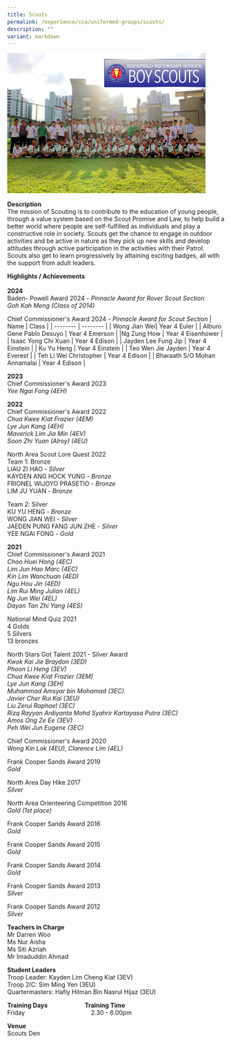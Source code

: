 ```yaml
---
title: Scouts
permalink: /experience/cca/uniformed-groups/scouts/
description: ""
variant: markdown
---
```

![](/images/2015-CCA-BOYSCOUTS.jpg)

**Description** <br>
The mission of Scouting is to contribute to the education of young people, through a value system based on the Scout Promise and Law, to help build a better world where people are self-fulfilled as individuals and play a constructive role in society. Scouts get the chance to engage in outdoor activities and be active in nature as they pick up new skills and develop attitudes through active participation in the activities with their Patrol. Scouts also get to learn progressively by attaining exciting badges, all with the support from adult leaders.

**Highlights / Achievements** <br><br>
**2024**<br>
Baden- Powell Award 2024 - _Pinnacle Award for Rover Scout Section_<br>
_Goh Kah Meng (Class of 2014)_

Chief Commissioner's Award 2024 - _Pinnacle Award for Scout Section_
| Name | Class |
| -------- | -------- |
| Wong Jian Wei| Year 4 Euler |
| Alburo Gene Pablo Desuyo | Year 4 Emerson |
|Ng Zung How | Year 4 Eisenhower |
| Isaac Yong Chi Xuan | Year 4 Edison |
| Jayden Lee Fung Jip | Year 4 Einstein |
| Ku Yu Heng | Year 4 Einstein |
| Teo Wen Jie Jayden | Year 4 Everest |
| Teh Li Wei Christopher | Year 4 Edison |
| Bharaath S/O Mohan Annamalai | Year 4 Edison |

**2023**<br>
Chief Commissioner's Award 2023<br>
_Yee Ngai Fong (4EH)_<br>

**2022** <br>
Chief Commissioner's Award 2022&nbsp;<br>
_Chua Kwee Kiat Frazier (4EM)_&nbsp;<br>
_Lye Jun Kang (4EH)_<br>
_Maverick Lim Jia Min (4EV)_&nbsp;<br>
_Soon Zhi Yuan (Alroy) (4EU)_&nbsp;

  

North Area Scout Lore Quest 2022&nbsp;<br>
Team 1: Bronze&nbsp;<br>
LIAU ZI HAO -&nbsp;_Silver_&nbsp;<br>
KAYDEN ANG HOCK YUNG -&nbsp;_Bronze_&nbsp;<br>
FRIONEL WIJOYO PRASETIO -&nbsp;_Bronze_&nbsp;<br>
LIM JU YUAN -&nbsp;_Bronze_&nbsp;

  

Team 2: Silver&nbsp;<br>
KU YU HENG -&nbsp;_Bronze_&nbsp;<br>
WONG JIAN WEI -&nbsp;_Silver_&nbsp;<br>
JAEDEN PUNG FANG JUN ZHE -&nbsp;_Silver_&nbsp;<br>
YEE NGAI FONG -&nbsp;_Gold_

**2021**  <br>
Chief Commissioner's Award 2021 <br>
_Choo Huei Hong (4EC)_ <br>
_Lim Jun Hao Marc (4EC)_ <br>
_Kin Lim Wanchuan (4ED)_ <br>
_Ngu Hou Jin (4ED)_ <br>
_Lim Rui Ming Julian (4EL)_ <br>
_Ng Jun Wei (4EL)_ <br>
_Dayan Tan Zhi Yang (4ES)_

National Mind Quiz 2021 <br>
4 Golds <br>
5 Silvers <br>
13 bronzes <br>

North Stars Got Talent 2021 - Silver Award <br>
_Kwok Kai Jie Braydon (3ED)_ <br>
_Phoon Li Heng (3EV)_ <br>
_Chua Kwee Kiat Frazier (3EM)_ <br>
_Lye Jun Kang (3EH)_ <br>
_Muhammad Amsyar bin Mohamad (3EC)_ <br>
_Javier Cher Rui Kai (3EU)_ <br>
_Liu Zerui Raphael (3EC)_ <br>
_Rizq Rayyan Ardiyanta Mohd Syahrir Kartayasa Putra (3EC)_ <br>
_Amos Ong Ze Ee (3EV)_ <br>
_Peh Wei Jun Eugene (3EC)_

Chief Commissioner's Award 2020 <br>
_Wong Kin Lok (4EU), Clarence Lim (4EL)_

Frank Cooper Sands Award 2019 <br>
_Gold_

North Area Day Hike 2017 <br>
_Silver_

North Area Orienteering Competition 2016 <br>
_Gold (1st place)_

Frank Cooper Sands Award 2016 <br>
_Gold_

Frank Cooper Sands Award 2015 <br>
_Gold_

Frank Cooper Sands Award 2014 <br>
_Gold_

Frank Cooper Sands Award 2013 <br>
_Silver_

Frank Cooper Sands Award 2012 <br>
_Silver_  

**Teachers in Charge** <br>
Mr Darren Woo&nbsp;<br>
Ms Nur Aisha <br>
Ms Siti Azriah <br>
Mr Imaduddin Ahmad 

**Student Leaders** <br>
Troop Leader: Kayden Lim Cheng Kiat (3EV)  <br>
Troop 2IC: Sim Ming Yen (3EU) <br>
Quartermasters: Hafiy Hilman Bin Nasrul Hijaz (3EU)

**Training Days&nbsp;&nbsp; &nbsp;&nbsp;&nbsp; &nbsp;&nbsp;&nbsp; &nbsp;&nbsp;&nbsp; &nbsp;&nbsp;&nbsp; &nbsp;&nbsp;&nbsp; &nbsp;&nbsp; Training Time** <br>
Friday&nbsp;&nbsp;&nbsp; &nbsp;&nbsp;&nbsp; &nbsp;&nbsp;&nbsp; &nbsp;&nbsp;&nbsp; &nbsp;&nbsp;&nbsp; &nbsp;&nbsp;&nbsp; &nbsp;&nbsp;&nbsp; &nbsp;&nbsp;&nbsp; &nbsp;&nbsp;&nbsp; &nbsp;&nbsp;&nbsp;2.30 - 6.00pm  
  
**Venue** <br>
Scouts Den